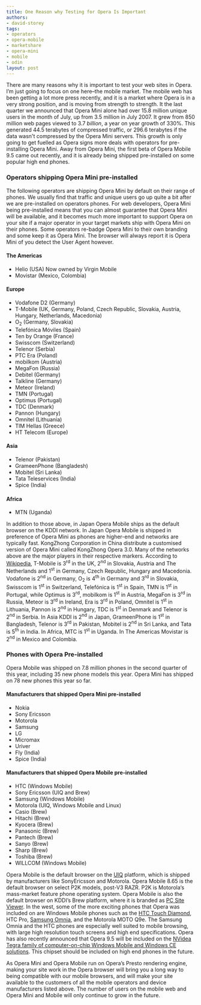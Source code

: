 ```yaml
---
title: One Reason why Testing for Opera Is Important
authors:
- david-storey
tags:
- operators
- opera-mobile
- marketshare
- opera-mini
- mobile
- odin
layout: post
---
```

<p>There are many reasons why it is important to test your web sites in Opera.  I’m just going to focus on one here–the mobile market.  The mobile web has been getting a lot more press recently, and it is a market where Opera is in a very strong position, and is moving from strength to strength.  It the last quarter we announced that Opera Mini alone had over 15.8 million unique users in the month of July, up from 3.5 million in July 2007.  It grew from 850 million web pages viewed to 3.7 <em>billion</em>, a year on year growth of 330%.  This generated 44.5 terabytes of compressed traffic, or 296.6 terabytes if the data wasn&#39;t compressed by the Opera Mini servers.  This growth is only going to get fuelled as Opera signs more deals with operators for pre-installing Opera Mini.  Away from Opera Mini, the first beta of Opera Mobile 9.5 came out recently, and it is already being shipped pre-installed on some popular high end phones.</p>

<h3>Operators shipping Opera Mini pre-installed</h3>

The following operators are shipping Opera Mini by default on their range of phones.  We usually find that traffic and unique users go up quite a bit after we are pre-installed on operators phones.  For web developers, Opera Mini being pre-installed means that you can almost guarantee that Opera Mini will be available, and it becomes much more important to support Opera on your site if a major operator in your target markets ship with Opera Mini on their phones.  Some operators re-badge Opera Mini to their own branding and some keep it as Opera Mini.  The browser will always report it is Opera Mini of you detect the User Agent however.

<h4>The Americas</h4>

<ul>
    <li>Helio (USA) Now owned by Virgin Mobile</li>
    <li>Movistar (Mexico, Colombia)</li>
</ul>

<h4>Europe</h4>

<ul>
    <li>Vodafone D2 (Germany)</li>
    <li>T-Mobile (UK, Germany, Poland, Czech Republic, Slovakia, Austria, Hungary, Netherlands, Macedonia)</li>
    <li>O<sub>2</sub> (Germany, Slovakia)</li>
    <li>Telefónica Móviles (Spain)</li>
    <li>Ten by Orange (France)</li>
    <li>Swisscom (Switzerland)</li>
    <li>Telenor (Serbia)</li>
    <li>PTC Era (Poland)</li>
    <li>mobilkom (Austria)</li>
    <li>MegaFon (Russia)</li>
    <li>Debitel (Germany)</li>
    <li>Talkline (Germany)</li>
    <li>Meteor (Ireland)</li>
    <li>TMN (Portugal) </li>
    <li>Optimus (Portugal)</li>
    <li>TDC (Denmark) </li>
    <li>Pannon (Hungary)</li>
    <li>Omnitel (Lithuania)</li>
    <li>TIM Hellas (Greece)</li>
    <li>HT Telecom (Europe) </li>
</ul>

<h4>Asia</h4>

<ul>
    <li>Telenor (Pakistan)</li>
    <li>GrameenPhone (Bangladesh)</li>
    <li>Mobitel (Sri Lanka)</li>
    <li>Tata Teleservices (India)</li>
    <li>Spice (India)</li>
 </ul>

<h4>Africa</h4>

<ul>
    <li>MTN (Uganda)</li>
</ul>

<p>In addition to those above, in Japan Opera Mobile ships as the default browser on the KDDI network.  In Japan Opera Mobile is shipped in preference of Opera Mini as phones are higher-end and networks are typically fast.  KongZhong Corporation in China distribute a customised version of Opera Mini called KongZhong Opera 3.0. Many of the networks above are the major players in their respective markers.  According to <a href="http://en.wikipedia.org/wiki/List_of_mobile_network_operators">Wikipedia</a>, T-Mobile is 3<sup>rd</sup> in the UK, 2<sup>nd</sup> in Slovakia, Austria and The Netherlands and 1<sup>st</sup> in Germany, Czech Republic, Hungary and Macedonia.  Vodafone is 2<sup>nd</sup> in Germany, O<sub>2</sub> is 4<sup>th</sup> in Germany and 3<sup>rd</sup> in Slovakia, Swisscom is 1<sup>st</sup> in Switzerland, Telefónica  is 1<sup>st</sup> in Spain, TMN is 1<sup>st</sup> in Portugal, while Optimus is 3<sup>rd</sup>, mobilkom is 1<sup>st</sup> in Austria, MegaFon is 3<sup>rd</sup> in Russia, Meteor is 3<sup>rd</sup> in Ireland, Era is 3<sup>rd</sup> in Poland, Omnitel is 1<sup>st</sup> in Lithuania, Pannon is 2<sup>nd</sup> in Hungary, TDC is 1<sup>st</sup> in Denmark and Telenor is 2<sup>nd</sup> in Serbia.  In Asia KDDI is 2<sup>nd</sup> in Japan, GrameenPhone is 1<sup>st</sup> in Bangladesh, Telenor is 3<sup>rd</sup> in Pakistan, Mobitel is 2<sup>nd</sup> in Sri Lanka, and Tata is 5<sup>th</sup> in India. In Africa, MTC is 1<sup>st</sup> in Uganda.  In The Americas Movistar is 2<sup>nd</sup> in Mexico and Colombia.</p>

<h3>Phones with Opera Pre-installed</h3>

<p>Opera Mobile was shipped on 7.8 million phones in the second quarter of this year, including 35 new phone models this year.  Opera Mini has shipped on 78 new phones this year so far.

<h4>Manufacturers that shipped Opera Mini pre-installed</h4>

<ul>
    <li>Nokia</li>
    <li>Sony Ericsson</li>
    <li>Motorola</li>
    <li>Samsung</li>
    <li>LG</li>
    <li>Micromax</li>
    <li>Uriver</li>
    <li>Fly (India)</li>
    <li>Spice (India)</li>
</ul>

<h4>Manufacturers that shipped Opera Mobile pre-installed</h4>

<ul>
    <li>HTC (Windows Mobile)</li>
    <li>Sony Ericsson (UIQ and Brew)</li>
    <li>Samsung (Windows Mobile)</li>
    <li>Motorola (UIQ, Windows Mobile and Linux)</li>
    <li>Casio (Brew)</li>
    <li>Hitachi (Brew)</li>
    <li>Kyocera (Brew)</li>
    <li>Panasonic (Brew)</li>
    <li>Pantech (Brew)</li>
    <li>Sanyo (Brew)</li>
    <li>Sharp (Brew)</li>
     <li>Toshiba (Brew)</li>
     <li>WILLCOM (Windows Mobile)</li>
</ul>

<p>Opera Mobile is the default browser on the <a href="http://www.uiq.com/">UIQ</a> platform, which is shipped by manufacturers like SonyEricsson and Motorola.  Opera Mobile 8.65 is the default browser on select P2K  models, post-V3 RAZR.  P2K is Motorola‘s mass-market feature phone operating system. Opera Mobile is also the default browser on KDDI’s Brew platform, where it is branded as <a href="http://www.kddi.com/english/corporate/news_release/2007/0322/">PC Site Viewer</a>.  In the west, some of the more exciting phones that Opera was included on are Windows Mobile phones such as the <a href="http://www.htc.com/www/product.aspx?id=46278">HTC Touch Diamond</a>, HTC Pro, <a href="%22http://omnia.samsungmobile.com/">Samsung Omnia</a>, and the Motorola MOTO Q9e.  The Samsung Omnia and the HTC phones are especially well suited to mobile browsing, with large high resolution touch screens and high end specifications.  Opera has also recently announced that Opera 9.5 will be included on the <a href="http://www.nvidia.com/object/io_1220962341614.html">NVidea Tegra family of computer-on-chip Windows Mobile and Windows CE solutions</a>.  This chipset should be included on high end phones in the future.</p>

<p>As Opera Mini and Opera Mobile run on Opera’s Presto rendering engine, making your site work in the Opera browser will bring you a long way to being compatible with our mobile browsers, and will make your site available to the customers of all the mobile operators and device manufacturers listed above.  The number of users on the mobile web and Opera Mini and Mobile will only continue to grow in the future.</p>
</p>
